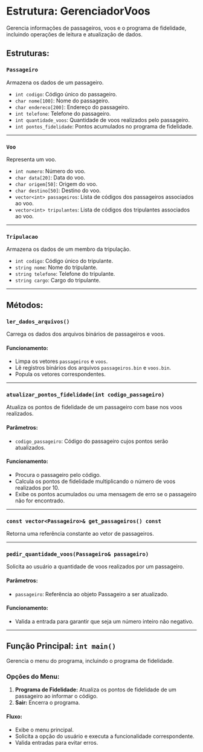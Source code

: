 # Estrutura: GerenciadorVoos

Gerencia informações de passageiros, voos e o programa de fidelidade, incluindo operações de leitura e atualização de dados.

## Estruturas:

### `Passageiro`
Armazena os dados de um passageiro.

- `int codigo`: Código único do passageiro.
- `char nome[100]`: Nome do passageiro.
- `char endereco[200]`: Endereço do passageiro.
- `int telefone`: Telefone do passageiro.
- `int quantidade_voos`: Quantidade de voos realizados pelo passageiro.
- `int pontos_fidelidade`: Pontos acumulados no programa de fidelidade.

---

### `Voo`
Representa um voo.

- `int numero`: Número do voo.
- `char data[20]`: Data do voo.
- `char origem[50]`: Origem do voo.
- `char destino[50]`: Destino do voo.
- `vector<int> passageiros`: Lista de códigos dos passageiros associados ao voo.
- `vector<int> tripulantes`: Lista de códigos dos tripulantes associados ao voo.

---

### `Tripulacao`
Armazena os dados de um membro da tripulação.

- `int codigo`: Código único do tripulante.
- `string nome`: Nome do tripulante.
- `string telefone`: Telefone do tripulante.
- `string cargo`: Cargo do tripulante.

---

## Métodos:

### `ler_dados_arquivos()`
Carrega os dados dos arquivos binários de passageiros e voos.

#### Funcionamento:
- Limpa os vetores `passageiros` e `voos`.
- Lê registros binários dos arquivos `passageiros.bin` e `voos.bin`.
- Popula os vetores correspondentes.

---

### `atualizar_pontos_fidelidade(int codigo_passageiro)`
Atualiza os pontos de fidelidade de um passageiro com base nos voos realizados.

#### Parâmetros:
- `codigo_passageiro`: Código do passageiro cujos pontos serão atualizados.

#### Funcionamento:
- Procura o passageiro pelo código.
- Calcula os pontos de fidelidade multiplicando o número de voos realizados por 10.
- Exibe os pontos acumulados ou uma mensagem de erro se o passageiro não for encontrado.

---

### `const vector<Passageiro>& get_passageiros() const`
Retorna uma referência constante ao vetor de passageiros.

---

### `pedir_quantidade_voos(Passageiro& passageiro)`
Solicita ao usuário a quantidade de voos realizados por um passageiro.

#### Parâmetros:
- `passageiro`: Referência ao objeto Passageiro a ser atualizado.

#### Funcionamento:
- Valida a entrada para garantir que seja um número inteiro não negativo.

---

## Função Principal: `int main()`

Gerencia o menu do programa, incluindo o programa de fidelidade.

### Opções do Menu:
1. **Programa de Fidelidade:** Atualiza os pontos de fidelidade de um passageiro ao informar o código.
2. **Sair:** Encerra o programa.

#### Fluxo:
- Exibe o menu principal.
- Solicita a opção do usuário e executa a funcionalidade correspondente.
- Valida entradas para evitar erros.
